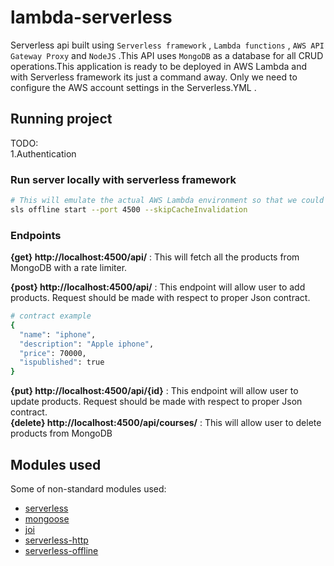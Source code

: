 # lambda-serverless
Serverless api built using `Serverless framework` , `Lambda functions` , `AWS API Gateway Proxy` and `NodeJS` .This API uses `MongoDB` as a database for all CRUD operations.This application is ready to be deployed in AWS Lambda and with Serverless framework its just a command away. Only we need to configure the AWS account settings in the Serverless.YML . 

## Running project
TODO: <br  />
1.Authentication

### Run server locally with serverless framework
```sh
# This will emulate the actual AWS Lambda environment so that we could run and test it in local
sls offline start --port 4500 --skipCacheInvalidation
```

### Endpoints
**{get} http://localhost:4500/api/** : This will fetch all the products from MongoDB with a rate limiter.  <br />

**{post} http://localhost:4500/api/** : This endpoint will allow user to add products. Request should be made with respect to proper Json contract.<br />
```sh
# contract example
{
  "name": "iphone",
  "description": "Apple iphone",
  "price": 70000,
  "ispublished": true
}
```
**{put} http://localhost:4500/api/{id}** : This endpoint will allow user to update products. Request should be made with respect to proper Json contract.<br />
**{delete} http://localhost:4500/api/courses/** : This will allow user to delete  products from MongoDB  <br />

## Modules used

Some of non-standard modules used:

* [serverless](https://www.npmjs.com/package/serverless)
* [mongoose](https://www.npmjs.com/package/mongoose)
* [joi](https://www.npmjs.com/package/joi)
* [serverless-http](https://www.npmjs.com/package/serverless-http)
* [serverless-offline](https://www.npmjs.com/package/serverless-offline)

